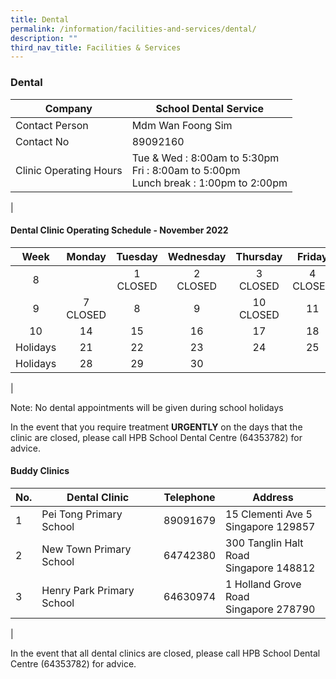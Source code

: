 ```yaml
---
title: Dental
permalink: /information/facilities-and-services/dental/
description: ""
third_nav_title: Facilities & Services
---
```

### **Dental**

| Company | School Dental Service |
|---|---|
| Contact Person | Mdm Wan Foong Sim |
| Contact No | 89092160 |
| Clinic Operating Hours  | Tue & Wed : 8:00am to 5:30pm<br>Fri : 8:00am to 5:00pm <br>Lunch break : 1:00pm to 2:00pm |
|

#### **Dental Clinic Operating Schedule - November 2022**

| Week | Monday | Tuesday | Wednesday | Thursday | Friday |
|:---:|---|---|---|---|---|
| <center> 8 |   |<center>1<br>CLOSED  |<center> 2<br>CLOSED| <center>3<br>CLOSED  |<center>4<br>CLOSED  |
| <center> 9 | <center> 7<br>CLOSED  | <center> 8<br>  | <center> 9<br> | <center> 10 <br>CLOSED  | <center> 11<br>  |
| <center> 10 | <center> 14<br>| <center> 15 <br>  | <center> 16<br> | <center> 17<br> | <center> 18<br>  |
| <center> Holidays |  <center> 21<br> | <center> 22<br> | <center> 23<br> |  <center> 24<br> | <center> 25<br> |
| <center> Holidays|  <center> 28<br> | <center> 29<br> |   <center> 30<br> | |  |  |
|

Note: No dental appointments will be given during school holidays

In the event that you require treatment **URGENTLY** on the days that the clinic are closed, please call HPB School Dental Centre (64353782) for advice.

#### **Buddy Clinics**

| No. | Dental Clinic | Telephone | Address |
|---|---|:---:|---|
| 1 | Pei Tong Primary School | 89091679 | 15 Clementi Ave 5<br>Singapore 129857 |
| 2 | New Town Primary School |  64742380 | 300 Tanglin Halt Road<br>Singapore 148812 |
| 3 | Henry Park Primary School | 64630974 | 1 Holland Grove Road<br>Singapore 278790 |
|

In the event that all dental clinics are closed, please call HPB School Dental Centre (64353782) for advice.
